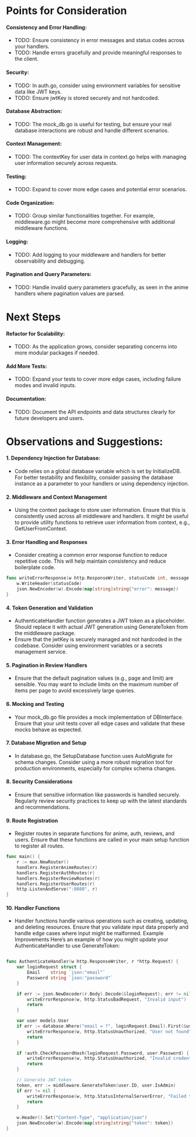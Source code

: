 # Points for Consideration

#### Consistency and Error Handling:
- TODO: Ensure consistency in error messages and status codes across your handlers.
- TODO: Handle errors gracefully and provide meaningful responses to the client.

#### Security:
- TODO: In auth.go, consider using environment variables for sensitive data like JWT keys.
- TODO: Ensure jwtKey is stored securely and not hardcoded.

#### Database Abstraction:
- TODO: The mock_db.go is useful for testing, but ensure your real database interactions are robust and handle different scenarios.

#### Context Management:
- TODO: The contextKey for user data in context.go helps with managing user information securely across requests.

#### Testing:
- TODO: Expand to cover more edge cases and potential error scenarios.

#### Code Organization:
- TODO: Group similar functionalities together. For example, middleware.go might become more comprehensive with additional middleware functions.

#### Logging:
- TODO: Add logging to your middleware and handlers for better observability and debugging.

#### Pagination and Query Parameters:
- TODO: Handle invalid query parameters gracefully, as seen in the anime handlers where pagination values are parsed.


# Next Steps

#### Refactor for Scalability:
- TODO: As the application grows, consider separating concerns into more modular packages if needed.

#### Add More Tests:
- TODO: Expand your tests to cover more edge cases, including failure modes and invalid inputs.

#### Documentation:
- TODO: Document the API endpoints and data structures clearly for future developers and users.



# Observations and Suggestions:

#### 1. Dependency Injection for Database:
- Code relies on a global database variable which is set by InitializeDB. For better testability and flexibility, consider passing the database instance as a parameter to your handlers or using dependency injection.

#### 2. Middleware and Context Management
- Using the context package to store user information. Ensure that this is consistently used across all middleware and handlers. It might be useful to provide utility functions to retrieve user information from context, e.g., GetUserFromContext.

#### 3. Error Handling and Responses
- Consider creating a common error response function to reduce repetitive code. This will help maintain consistency and reduce boilerplate code.

```go
func writeErrorResponse(w http.ResponseWriter, statusCode int, message string) {
    w.WriteHeader(statusCode)
    json.NewEncoder(w).Encode(map[string]string{"error": message})
}
```

#### 4. Token Generation and Validation
- AuthenticateHandler function generates a JWT token as a placeholder. Should replace it with actual JWT generation using GenerateToken from the middleware package.
- Ensure that the jwtKey is securely managed and not hardcoded in the codebase. Consider using environment variables or a secrets management service.

#### 5. Pagination in Review Handlers
- Ensure that the default pagination values (e.g., page and limit) are sensible. You may want to include limits on the maximum number of items per page to avoid excessively large queries.

#### 6. Mocking and Testing
- Your mock_db.go file provides a mock implementation of DBInterface. Ensure that your unit tests cover all edge cases and validate that these mocks behave as expected.

#### 7. Database Migration and Setup
- In database.go, the SetupDatabase function uses AutoMigrate for schema changes. Consider using a more robust migration tool for production environments, especially for complex schema changes.

#### 8. Security Considerations
- Ensure that sensitive information like passwords is handled securely. Regularly review security practices to keep up with the latest standards and recommendations.

#### 9. Route Registration
- Register routes in separate functions for anime, auth, reviews, and users. Ensure that these functions are called in your main setup function to register all routes.

```go
func main() {
    r := mux.NewRouter()
    handlers.RegisterAnimeRoutes(r)
    handlers.RegisterAuthRoutes(r)
    handlers.RegisterReviewRoutes(r)
    handlers.RegisterUserRoutes(r)
    http.ListenAndServe(":8080", r)
}
```

#### 10. Handler Functions
- Handler functions handle various operations such as creating, updating, and deleting resources. Ensure that you validate input data properly and handle edge cases where input might be malformed.
Example Improvements
Here’s an example of how you might update your AuthenticateHandler to use GenerateToken:
```go

func AuthenticateHandler(w http.ResponseWriter, r *http.Request) {
	var loginRequest struct {
		Email    string `json:"email"`
		Password string `json:"password"`
	}

	if err := json.NewDecoder(r.Body).Decode(&loginRequest); err != nil {
		writeErrorResponse(w, http.StatusBadRequest, "Invalid input")
		return
	}

	var user models.User
	if err := database.Where("email = ?", loginRequest.Email).First(&user).Error; err != nil {
		writeErrorResponse(w, http.StatusUnauthorized, "User not found")
		return
	}

	if !auth.CheckPasswordHash(loginRequest.Password, user.Password) {
		writeErrorResponse(w, http.StatusUnauthorized, "Invalid credentials")
		return
	}

	// Generate JWT token
	token, err := middleware.GenerateToken(user.ID, user.IsAdmin)
	if err != nil {
		writeErrorResponse(w, http.StatusInternalServerError, "Failed to generate token")
		return
	}

	w.Header().Set("Content-Type", "application/json")
	json.NewEncoder(w).Encode(map[string]string{"token": token})
}
```